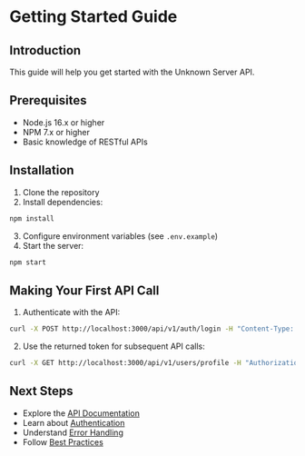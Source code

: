 # Getting Started Guide

## Introduction
This guide will help you get started with the Unknown Server API.

## Prerequisites
- Node.js 16.x or higher
- NPM 7.x or higher
- Basic knowledge of RESTful APIs

## Installation
1. Clone the repository
2. Install dependencies:
```bash
npm install
```
3. Configure environment variables (see `.env.example`)
4. Start the server:
```bash
npm start
```

## Making Your First API Call
1. Authenticate with the API:
```bash
curl -X POST http://localhost:3000/api/v1/auth/login -H "Content-Type: application/json" -d '{"email":"your-email","password":"your-password"}'
```

2. Use the returned token for subsequent API calls:
```bash
curl -X GET http://localhost:3000/api/v1/users/profile -H "Authorization: Bearer YOUR_TOKEN_HERE"
```

## Next Steps
- Explore the [API Documentation](./api.md)
- Learn about [Authentication](./authentication.md)
- Understand [Error Handling](./errors.md)
- Follow [Best Practices](./best-practices.md)